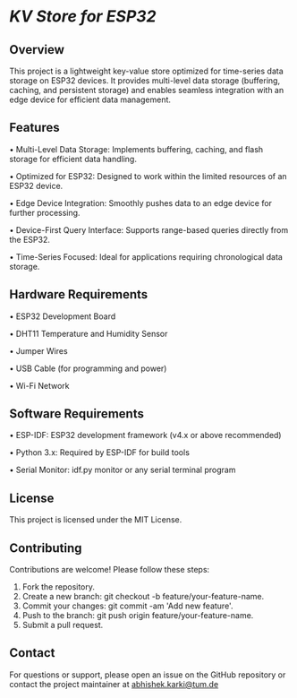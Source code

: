 # _KV Store for ESP32_

## Overview
This project is a lightweight key-value store optimized for time-series data storage on ESP32 devices. It provides multi-level data storage (buffering, caching, and persistent storage) and enables seamless integration with an edge device for efficient data management.



## Features
•	Multi-Level Data Storage: Implements buffering, caching, and flash storage for efficient data handling.

•	Optimized for ESP32: Designed to work within the limited resources of an ESP32 device.

•	Edge Device Integration: Smoothly pushes data to an edge device for further processing.

•	Device-First Query Interface: Supports range-based queries directly from the ESP32.

•	Time-Series Focused: Ideal for applications requiring chronological data storage.


## Hardware Requirements
•	ESP32 Development Board

•	DHT11 Temperature and Humidity Sensor

•	Jumper Wires

•	USB Cable (for programming and power)

•	Wi-Fi Network

## Software Requirements
•	ESP-IDF: ESP32 development framework (v4.x or above recommended)

•	Python 3.x: Required by ESP-IDF for build tools

•	Serial Monitor: idf.py monitor or any serial terminal program

## License
This project is licensed under the MIT License.

## Contributing
Contributions are welcome! Please follow these steps:

1.	Fork the repository.
2.	Create a new branch: git checkout -b feature/your-feature-name.
3.	Commit your changes: git commit -am 'Add new feature'.
4.	Push to the branch: git push origin feature/your-feature-name.
5.	Submit a pull request.

## Contact
For questions or support, please open an issue on the GitHub repository or contact the project maintainer at abhishek.karki@tum.de
